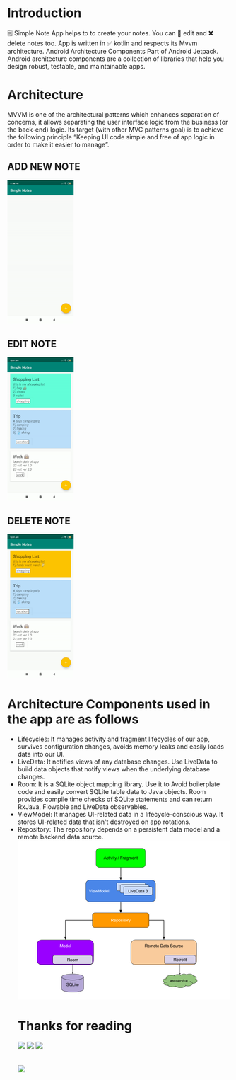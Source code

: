 # Introduction
🗒️ Simple Note App helps to to create your notes. You can 📝 edit and ❌ delete notes too. 
App is written in ✅ kotlin and respects its Mvvm architecture. Android Architecture Components
Part of Android Jetpack. Android architecture components are a collection of libraries that help 
you design robust, testable, and maintainable apps.


# Architecture

MVVM is one of the architectural patterns which enhances separation of concerns, it allows
separating the user interface logic from the business (or the back-end) logic. Its target 
(with other MVC patterns goal) is to achieve the following principle “Keeping UI code simple 
and free of app logic in order to make it easier to manage”.

<h2>ADD NEW NOTE</h2>
<img src="app/src/main/res/drawable/add.gif" width="150" >   
<h2>EDIT NOTE</h2>
<img src="app/src/main/res/drawable/edit2.gif" width="150" ></DIV>
<h2>DELETE NOTE</h2>
<img src="app/src/main/res/drawable/delete.gif" width="150" >

# Architecture Components used in the app are as follows
<ul>
<li>Lifecycles: It manages activity and fragment lifecycles of our app, survives configuration changes,
avoids memory leaks and easily loads data into our UI.</li>
<li>LiveData: It notifies views of any database changes. Use LiveData to build data objects that notify views when
the underlying database changes.</li>
<li>Room: It is a SQLite object mapping library. Use it to Avoid boilerplate code and easily 
convert SQLite table data to Java objects. Room provides compile time checks of SQLite statements
and can return RxJava, Flowable and LiveData observables.</li>
<li>ViewModel: It manages UI-related data in a lifecycle-conscious way. It stores UI-related data
that isn't destroyed on app rotations.</li>
<li>Repository: The repository depends on a persistent data model and a remote backend data source.</li>

<img src="app/src/main/res/drawable/arc.png" width="700" >
<br>

# Thanks for reading
<img src="https://img.shields.io/github/forks/LanguageXX/Simple-Notes-Kotlin-App?style=social" >
<img src="https://img.shields.io/github/stars/LanguageXX/Simple-Notes-Kotlin-App?style=social">
<img src="https://img.shields.io/github/watchers/LanguageXX/Simple-Notes-Kotlin-App?style=social">
<br>
<br>
<br>
<img src="https://img.shields.io/badge/Activity%20Looking%20for%20Android%20Internship-Hi%20%2C%20%20email%20me%20prakashshukla1820%40gmail.com-green" >
